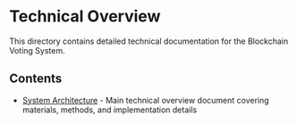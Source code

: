 # Technical Overview

This directory contains detailed technical documentation for the Blockchain Voting System.

## Contents

- [System Architecture](./index.md) - Main technical overview document covering materials, methods, and implementation details